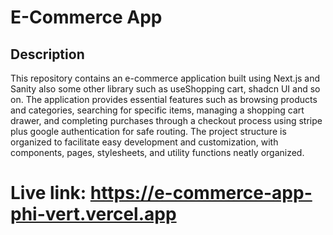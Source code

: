 # E-Commerce App 


## Description

This repository contains an e-commerce application built using Next.js and Sanity also some other library such as useShopping cart, shadcn UI and so on. The application provides essential features such as browsing products and categories, searching for specific items, managing a shopping cart drawer, and completing purchases through a checkout process using stripe plus google authentication for safe routing. The project structure is organized to facilitate easy development and customization, with components, pages, stylesheets, and utility functions neatly organized.

# Live link: https://e-commerce-app-phi-vert.vercel.app
